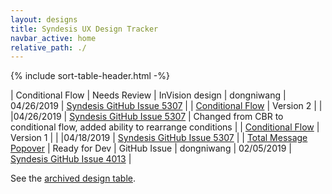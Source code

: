 ```yaml
---
layout: designs
title: Syndesis UX Design Tracker
navbar_active: home
relative_path: ./
---
```


{% include sort-table-header.html -%}

| Conditional Flow | Needs Review | InVision design | dongniwang | 04/26/2019 | [Syndesis GitHub Issue 5307](https://github.com/syndesisio/syndesis/issues/5307) |
| [Conditional Flow](https://redhat.invisionapp.com/share/2ARQTCSHBWF) | Version 2 | | |04/26/2019 | [Syndesis GitHub Issue 5307](https://github.com/syndesisio/syndesis/issues/5307) | Changed from CBR to conditional flow, added ability to rearrange conditions | 
| [Conditional Flow](https://redhat.invisionapp.com/share/6PRMJDXRCBN) | Version 1 | | |04/18/2019 | [Syndesis GitHub Issue 5307](https://github.com/syndesisio/syndesis/issues/5307) |
| [Total Message Popover](https://github.com/syndesisio/syndesis/issues/4013) | Ready for Dev | GitHub Issue | dongniwang | 02/05/2019 | [Syndesis GitHub Issue 4013](https://github.com/syndesisio/syndesis/issues/4013) |

See the [archived design table](archive.html).
